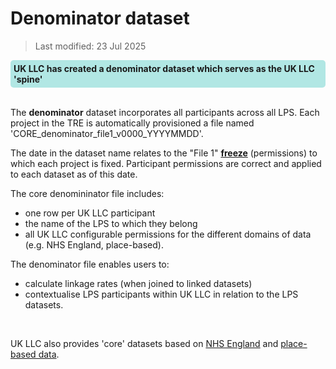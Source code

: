 # Denominator dataset
>Last modified: 23 Jul 2025
<div style="background-color: rgba(0, 178, 169, 0.3); padding: 5px; border-radius: 5px;"><strong>UK LLC has created a denominator dataset which serves as the UK LLC 'spine'</strong></div>  
<br>  

The **denominator** dataset incorporates all participants across all LPS. 
Each project in the TRE is automatically provisioned a file named 'CORE_denominator_file1_v0000_YYYYMMDD'.  

The date in the dataset name relates to the "File 1" [**freeze**](../../../../ukllc_key_facts/Sample/UKLLC_sample.md) (permissions) to which each project is fixed. Participant permissions are correct and applied to each dataset as of this date. 

The core denomininator file includes:
* one row per UK LLC participant 
* the name of the LPS to which they belong
* all UK LLC configurable permissions for the different domains of data (e.g. NHS England, place-based). 


The denominator file enables users to:
* calculate linkage rates (when joined to linked datasets)
* contextualise LPS participants within UK LLC in relation to the LPS datasets. 
<br>

UK LLC also provides 'core' datasets based on [NHS England](../../../../linked_health_data/NHS_intro.md) and [place-based data](../../../../linked_geo_data/Place_based_intro.md).

